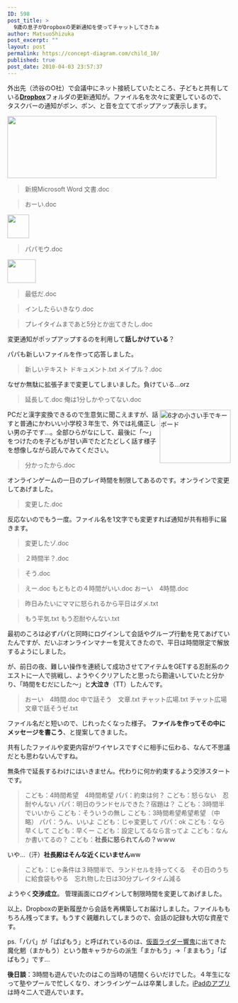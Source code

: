 ```yaml
---
ID: 598
post_title: >
  9歳の息子がDropboxの更新通知を使ってチャットしてきたぁ
author: MatsuoShizuka
post_excerpt: ""
layout: post
permalink: https://concept-diagram.com/child_10/
published: true
post_date: 2010-04-03 23:57:37
---
```

外出先（渋谷のO社）で会議中にネット接続していたところ、子どもと共有している<b><a href="http://db.tt/LaRcWJ4" target="_blank">Dropbox</a></b>フォルダの更新通知が。ファイル名を次々に変更しているので、タスクバーの通知がポン、ポン、と音を立ててポップアップ表示します。

<span class="img4cmsia" title="ia-kid/20100118-dropbox-chat1,472,140,,"><img src="http://www.penchan.com/mak/img/ia-kid/20100118-dropbox-chat1.png" width="472" height="140" /></span>
<blockquote>新規Microsoft Word 文書.doc</blockquote>
<blockquote>おーい.doc</blockquote>
<span class="img4cmsia" title="ia-kid/20100118-dropbox-chat2,49,53,,"><img src="http://www.penchan.com/mak/img/ia-kid/20100118-dropbox-chat2.png" width="49" height="53" /></span>
<blockquote>パパモウ.doc</blockquote>
<span class="img4cmsia" title="ia-kid/20100118-dropbox-chat3,64,53,,"><img src="http://www.penchan.com/mak/img/ia-kid/20100118-dropbox-chat3.png" width="64" height="53" /></span>
<blockquote>最低だ.doc</blockquote>
<blockquote>インしたらいきなり.doc</blockquote>
<blockquote>プレイタイムまであと5分とか出てきたし.doc</blockquote>
変更通知がポップアップするのを利用して<b>話しかけている</b>？

パパも新しいファイルを作って応答しました。
<blockquote>新しいテキスト ドキュメント.txt
メイプル？.doc</blockquote>
なぜか無駄に拡張子まで変更してしまいました。負けている...orz
<blockquote>延長して.doc
俺は1分しかやってない.doc</blockquote>
<img src="http://www.penchan.com/mak/img/ia-kid/20070211-keyboard.png" alt="6才の小さい手でキーボード" width="160" height="120" align="right" />PCだと漢字変換できるので生意気に聞こえますが、話すと普通にかわいい小学校３年生で、外では礼儀正しい男の子です...。全部ひらがなにして、最後に「～」をつけたのを子どもが甘い声でたどたどしく話す様子を想像しながら読んでみてください。
<blockquote>分かったから.doc</blockquote>
オンラインゲームの一日のプレイ時間を制限してあるのです。オンラインで変更してあげました。
<blockquote>変更した.doc</blockquote>
反応ないのでもう一度。ファイル名を1文字でも変更すれば通知が共有相手に届きます。
<blockquote>変更したゾ.doc</blockquote>
<blockquote>２時間半？.doc</blockquote>
<blockquote>そう.doc</blockquote>
<blockquote>えー.doc
もともとの４時間がいい.doc
おーい　4時間.doc</blockquote>
<blockquote>昨日みたいにママに怒られるから平日はダメ.txt</blockquote>
<blockquote>もう平気.txt
もう忍耐やんない.txt</blockquote>
最初のころは必ずパパと同時にログインして会話やグループ行動を見てあげていたんですが、だいぶオンラインマナーを覚えてきたので、平日は時間限定で解放するようにしました。

が、前日の夜、難しい操作を連続して成功させてアイテムをGETする忍耐系のクエストに一人で挑戦し、ようやくクリアしたと思ったら勘違いしていたと分かり、「時間をむだにした～」と<b>大泣き</b>（TT）したんです。
<blockquote>おーい　4時間.doc
中で話そう　文章.txt
チャット広場.txt
チャット広場　文章で話そうゼ.txt</blockquote>
ファイル名だと短いので、じれったくなった様子。 <b>ファイルを作ってその中にメッセージを書こう</b>、と提案してきました。

共有したファイルや変更内容がワイヤレスですぐに相手に伝わる、なんて不思議だとも思わないんですね。

無条件で延長するわけにはいきません。代わりに何か約束するよう交渉スタートです。
<blockquote>こども：4時間希望　4時間希望
パパ：約束は何？
こども：怒らない　忍耐やんない
パパ：明日のランドセルできた？宿題は？
こども：3時間半でいいから
こども：そういうの無し
こども：3時間希望希望希望 （中略）
パパ：うん、いいよ
こども：じゃ変更して
パパ：ok
こども：なら早くして
こども：早くー
こども：設定してるなら言ってよ
こども：なんか書いてるの？
こども：<b>社長に怒られてんの？ｗｗｗ</b></blockquote>
いや...（汗）<b>社長殿はそんな近くにいません</b>ww
<blockquote>こども：じゃ条件は３時間半で、ランドセルを持ってくる　その日のうちに給食袋もやる　忘れ物した日は30分プレイタイム減る</blockquote>
ようやく<b>交渉成立</b>。 管理画面にログインして制限時間を変更してあげました。

以上、Dropboxの更新履歴から会話を再構築してお届けしました。ファイルももちろん残ってます。もうすぐ親離れしてしまうので、会話の記録も大切な資産です。

ps.「パパ」が「ぱぱもう」と呼ばれているのは、<a href="http://ja.wikipedia.org/wiki/%E4%BB%AE%E9%9D%A2%E3%83%A9%E3%82%A4%E3%83%80%E3%83%BC%E9%9F%BF%E9%AC%BC" target="_blank">仮面ライダー響鬼</a>に出てきた魔化魍（まかもう）という敵キャラからの派生「まかもう」→「ままもう」「ぱぱもう」です...

<b>後日談</b>：3時間も遊んでいたのはこの当時の1週間くらいだけでした。４年生になって塾やプールで忙しくなり、オンラインゲームは卒業しました。<a href="https://makoto-shimizu.com/private-blog/child/child_19/" target="_self">iPadのアプリ</a>は時々二人で遊んでいます。

<strong> </strong>